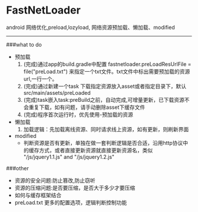 # FastNetLoader
android 网络优化,preload,lozyload, 网络资源预加载、懒加载、modified

-----

###what to do  

 - 预加载
 	1.  (完成)通过app的build.gradle中配置 fastnetloader.preLoadResUrlFile = file("preLoad.txt") 来指定一个txt文件。txt文件中标出需要预加载的资源url,一行一个。  
 	2.  (完成)通过新建一个task 下载指定资源放入asset或者指定目录下，默认src/main/assets/preLoaded
 	3.  (完成)task嵌入task:preBuild之前，自动完成,可增量更新，已下载资源不会重复下载，如有问题，请手动删除asset下缓存文件
	4.  (完成)程序首次运行时，优先使用-预加载的资源
 - 懒加载  
	1. 加载逻辑：先加载离线资源、同时请求线上资源，如有更新，则刷新界面  
 - modified  
	 - 判断资源是否有更新，单独在做一套判断逻辑是否合适，沿用http协议中的缓存方式，或者直接更新资源就直接更新资源名，类似 "/js/jquery1.1.js"  and  "/js/jquery1.2.js"
 
###other
 - 资源的安全问题:防止篡改,防止窃听  
 - 资源的压缩问题:是否要压缩，是否大于多少才要压缩  
 - 如何与缓存框架结合
 - preLoad.txt 更多的配置选项，逻辑判断控制功能
